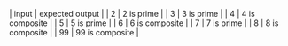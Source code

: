 | input | expected output |
| 2     | 2 is prime      |
| 3     | 3 is prime      |
| 4     | 4 is composite  |
| 5     | 5 is prime      |
| 6     | 6 is composite  |
| 7     | 7 is prime      |
| 8     | 8 is composite  |
| 99    | 99 is composite |
